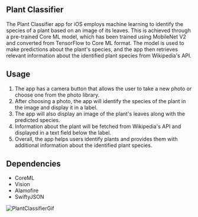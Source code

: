## Plant Classifier
The Plant Classifier app for iOS employs machine learning to identify the species of a plant based on an image of its leaves. This is achieved through a pre-trained Core ML model, which has been trained using MobileNet V2 and converted from TensorFlow to Core ML format. The model is used to make predictions about the plant's species, and the app then retrieves relevant information about the identified plant species from Wikipedia's API.

## Usage
1. The app has a camera button that allows the user to take a new photo or choose one from the photo library.
2. After choosing a photo, the app will identify the species of the plant in the image and display it in a label.
3. The app will also display an image of the plant's leaves along with the predicted species.
4. Information about the plant will be fetched from Wikipedia's API and displayed in a text field below the label.
5. Overall, the app helps users identify plants and provides them with additional information about the identified plant species.

## Dependencies
* CoreML
* Vision
* Alamofire
* SwiftyJSON

![PlantClassifierGif](https://user-images.githubusercontent.com/47936815/235880579-c7a70a23-52f3-4c28-8331-1f93d4c4b522.gif)

